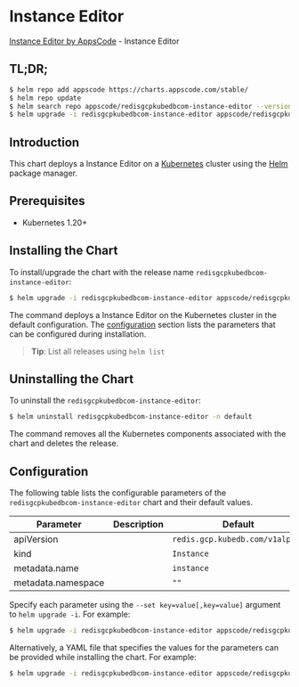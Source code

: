 # Instance Editor

[Instance Editor by AppsCode](https://appscode.com) - Instance Editor

## TL;DR;

```bash
$ helm repo add appscode https://charts.appscode.com/stable/
$ helm repo update
$ helm search repo appscode/redisgcpkubedbcom-instance-editor --version=v0.19.0
$ helm upgrade -i redisgcpkubedbcom-instance-editor appscode/redisgcpkubedbcom-instance-editor -n default --create-namespace --version=v0.19.0
```

## Introduction

This chart deploys a Instance Editor on a [Kubernetes](http://kubernetes.io) cluster using the [Helm](https://helm.sh) package manager.

## Prerequisites

- Kubernetes 1.20+

## Installing the Chart

To install/upgrade the chart with the release name `redisgcpkubedbcom-instance-editor`:

```bash
$ helm upgrade -i redisgcpkubedbcom-instance-editor appscode/redisgcpkubedbcom-instance-editor -n default --create-namespace --version=v0.19.0
```

The command deploys a Instance Editor on the Kubernetes cluster in the default configuration. The [configuration](#configuration) section lists the parameters that can be configured during installation.

> **Tip**: List all releases using `helm list`

## Uninstalling the Chart

To uninstall the `redisgcpkubedbcom-instance-editor`:

```bash
$ helm uninstall redisgcpkubedbcom-instance-editor -n default
```

The command removes all the Kubernetes components associated with the chart and deletes the release.

## Configuration

The following table lists the configurable parameters of the `redisgcpkubedbcom-instance-editor` chart and their default values.

|     Parameter      | Description |                  Default                   |
|--------------------|-------------|--------------------------------------------|
| apiVersion         |             | <code>redis.gcp.kubedb.com/v1alpha1</code> |
| kind               |             | <code>Instance</code>                      |
| metadata.name      |             | <code>instance</code>                      |
| metadata.namespace |             | <code>""</code>                            |


Specify each parameter using the `--set key=value[,key=value]` argument to `helm upgrade -i`. For example:

```bash
$ helm upgrade -i redisgcpkubedbcom-instance-editor appscode/redisgcpkubedbcom-instance-editor -n default --create-namespace --version=v0.19.0 --set apiVersion=redis.gcp.kubedb.com/v1alpha1
```

Alternatively, a YAML file that specifies the values for the parameters can be provided while
installing the chart. For example:

```bash
$ helm upgrade -i redisgcpkubedbcom-instance-editor appscode/redisgcpkubedbcom-instance-editor -n default --create-namespace --version=v0.19.0 --values values.yaml
```
